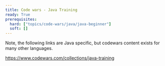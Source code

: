 ```yaml
---
title: Code wars - Java Training
ready: True
prerequisites:
  hard: ["topics/code-wars/java/java-beginner"]
  soft: []
---
```


Note, the following links are Java specific, but codewars content exists for many other languages. 

https://www.codewars.com/collections/java-training
